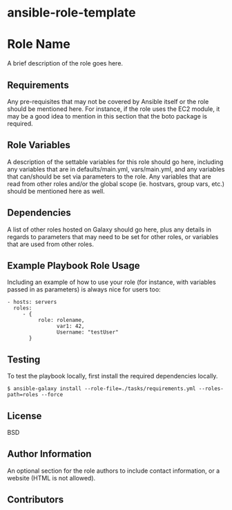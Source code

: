 # ansible-role-template

Role Name
=========

A brief description of the role goes here.

Requirements
------------

Any pre-requisites that may not be covered by Ansible itself or the role should be mentioned here. For instance, if the role uses the EC2 module, it may be a good idea to mention in this section that the boto package is required.

Role Variables
--------------

A description of the settable variables for this role should go here, including any variables that are in defaults/main.yml, vars/main.yml, and any variables that can/should be set via parameters to the role. Any variables that are read from other roles and/or the global scope (ie. hostvars, group vars, etc.) should be mentioned here as well.

Dependencies
------------

A list of other roles hosted on Galaxy should go here, plus any details in regards to parameters that may need to be set for other roles, or variables that are used from other roles.

Example Playbook Role Usage
----------------

Including an example of how to use your role (for instance, with variables passed in as parameters) is always nice for users too:

    - hosts: servers
      roles:
         - {
              role: rolename,
                    var1: 42,
                    Username: "testUser"
           }

Testing
----------------
To test the playbook locally, first install the required dependencies locally.

    $ ansible-galaxy install --role-file=./tasks/requirements.yml --roles-path=roles --force


License
-------

BSD

Author Information
------------------

An optional section for the role authors to include contact information, or a website (HTML is not allowed).

Contributors
------------
